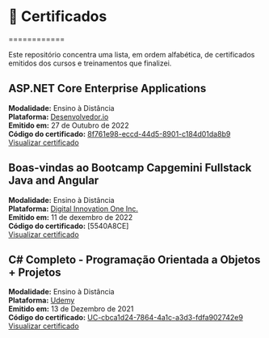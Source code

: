 # :file_folder: Certificados
============

Este repositório concentra uma lista, em ordem alfabética, de certificados emitidos dos cursos e treinamentos que finalizei.

ASP.NET Core Enterprise Applications
------------------------------------
**Modalidade:** Ensino à Distância<br>
**Plataforma:** [Desenvolvedor.io](https://desenvolvedor.io/curso-online-asp-net-core-enterprise-applications)<br>
**Emitido em:** 27 de Outubro de 2022<br>
**Código do certificado:** [8f761e98-eccd-44d5-8901-c184d01da8b9](https://desenvolvedor.io/certificados/8f761e98-eccd-44d5-8901-c184d01da8b9/validar)<br>
[Visualizar certificado](link)<br>


Boas-vindas ao Bootcamp Capgemini Fullstack Java and Angular
-------------------------------------------------
**Modalidade:** Ensino à Distância<br>
**Plataforma:** [Digital Innovation One Inc.](https://digitalinnovation.one/)<br>
**Emitido em:** 11 de dexembro de 2022<br>
**Código do certificado:** [5540A8CE]<br>
[Visualizar certificado]([link](https://hermes.digitalinnovation.one/certificates/5540A8CE.pdf))<br>


C# Completo - Programação Orientada a Objetos + Projetos
--------------------------------------------------------
**Modalidade:** Ensino à Distância<br>
**Plataforma:** [Udemy](https://www.udemy.com)<br>
**Emitido em:** 13 de Dezembro de 2021<br>
**Código do certificado:** [UC-cbca1d24-7864-4a1c-a3d3-fdfa902742e9](https://www.udemy.com/certificate/UC-cbca1d24-7864-4a1c-a3d3-fdfa902742e9/)<br>
[Visualizar certificado](link)<br>
